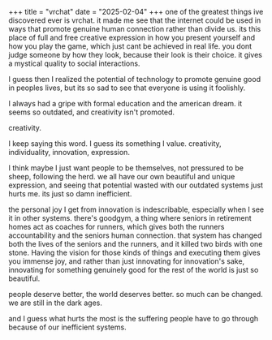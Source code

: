 +++
title = "vrchat"
date = "2025-02-04"
+++
one of the greatest things ive discovered ever is vrchat. it made me see that the internet could be used in ways that promote genuine human connection rather than divide us. its this place of full and free creative expression in how you present yourself and how you play the game, which just cant be achieved in real life. you dont judge someone by how they look, because their look is their choice. it gives a mystical quality to social interactions.

I guess then I realized the potential of technology to promote genuine good in peoples lives, but its so sad to see that everyone is using it foolishly.

I always had a gripe with formal education and the american dream. it seems so outdated, and creativity isn't promoted.

creativity.

I keep saying this word. I guess its something I value. creativity, individuality, innovation, expression.

I think maybe I just want people to be themselves, not pressured to be sheep, following the herd. we all have our own beautiful and unique expression, and seeing that potential wasted with our outdated systems just hurts me. its just so damn inefficient.

the personal joy I get from innovation is indescribable, especially when I see it in other systems. there's goodgym, a thing where seniors in retirement homes act as coaches for runners, which gives both the runners accountability and the seniors human connection. that system has changed both the lives of the seniors and the runners, and it killed two birds with one stone. Having the vision for those kinds of things and executing them gives you immense joy, and rather than just innovating for innovation's sake, innovating for something genuinely good for the rest of the world is just so beautiful.

people deserve better, the world deserves better. so much can be changed. we are still in the dark ages.

and I guess what hurts the most is the suffering people have to go through because of our inefficient systems.
